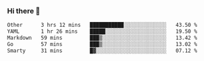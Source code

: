 ### Hi there 👋

<!--
**urzz/urzz** is a ✨ _special_ ✨ repository because its `README.md` (this file) appears on your GitHub profile.

Here are some ideas to get you started:

- 🔭 I’m currently working on ...
- 🌱 I’m currently learning ...
- 👯 I’m looking to collaborate on ...
- 🤔 I’m looking for help with ...
- 💬 Ask me about ...
- 📫 How to reach me: ...
- 😄 Pronouns: ...
- ⚡ Fun fact: ...
-->

<!--START_SECTION:waka-->

```txt
Other      3 hrs 12 mins   ███████████░░░░░░░░░░░░░░   43.50 %
YAML       1 hr 26 mins    █████░░░░░░░░░░░░░░░░░░░░   19.50 %
Markdown   59 mins         ███▒░░░░░░░░░░░░░░░░░░░░░   13.42 %
Go         57 mins         ███▒░░░░░░░░░░░░░░░░░░░░░   13.02 %
Smarty     31 mins         █▓░░░░░░░░░░░░░░░░░░░░░░░   07.12 %
```

<!--END_SECTION:waka-->
